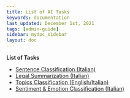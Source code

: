 ```yaml
---
title: List of AI Tasks
keywords: documentation
last_updated: December 1st, 2021
tags: [admin-guide]
sidebar: mydoc_sidebar
layout: doc
---
```


**List of Tasks**

- [Sentence Classification (Italian)](/docs/task_sentence_classification_italian)
- [Legal Summarization (Italian)](/docs/task_legal_summarization_italian)
- [Topics Classification (English/Italian)](/docs/task_topics_classification_english_italian)
- [Sentiment & Emotion Classification (Italian)](/docs/task_sentiment_emotion_classification_italian)
